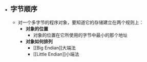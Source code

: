 - ## 字节顺序
	- 对一个多字节的程序对象，要知道它的存储建立在两个规则上：
		- **对象的位置**
			- 对象的位置在它所使用的字节中最小的那个地址
		- **对象如何排列**
			- [[Big Endian]]大端法
			- [[Little Endian]]小端法